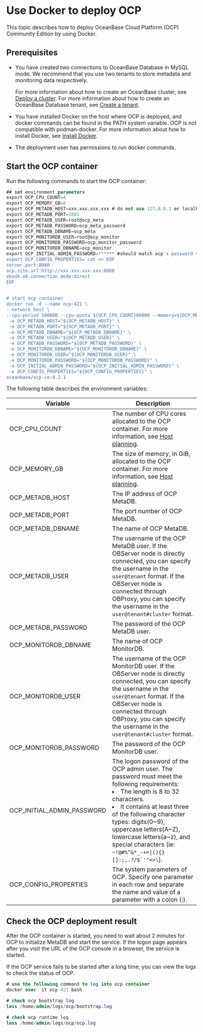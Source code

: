 # Use Docker to deploy OCP

This topic describes how to deploy OceanBase Cloud Platform (OCP) Community Edition by using Docker.

## Prerequisites

* You have created two connections to OceanBase Database in MySQL mode. We recommend that you use two tenants to store metadata and monitoring data respectively.

   For more information about how to create an OceanBase cluster, see [Deploy a cluster](https://www.oceanbase.com/docs/common-oceanbase-database-cn-1000000000218235). For more information about how to create an OceanBase Database tenant, see [Create a tenant](https://www.oceanbase.com/docs/common-oceanbase-database-cn-1000000000218355).

* You have installed Docker on the host where OCP is deployed, and docker commands can be found in the PATH system variable. OCP is not compatible with podman-docker. For more information about how to install Docker, see [Install Docker](700.deploy-appendix/100.deploy-docker.md).

* The deployment user has permissions to run docker commands.

## Start the OCP container

Run the following commands to start the OCP container:

```SQL
## set environment parameters
export OCP_CPU_COUNT=4
export OCP_MEMORY_GB=8
export OCP_METADB_HOST=xxx.xxx.xxx.xxx # do not use 127.0.0.1 or localhsot
export OCP_METADB_PORT=2881
export OCP_METADB_USER=root@ocp_meta
export OCP_METADB_PASSWORD=ocp_meta_password
export OCP_METADB_DBNAME=ocp_meta
export OCP_MONITORDB_USER=root@ocp_monitor
export OCP_MONITORDB_PASSWORD=ocp_monitor_password
export OCP_MONITORDB_DBNAME=ocp_monitor
export OCP_INITIAL_ADMIN_PASSWORD=****** #should match ocp's password validation
export OCP_CONFIG_PROPERTIES=`cat << EOF
server.port:8080
ocp.site.url:http://xxx.xxx.xxx.xxx:8080
obsdk.ob.connection.mode:direct
EOF
`

# start ocp container
docker run -d --name ocp-421 \
--network host \
--cpu-period 100000 --cpu-quota ${OCP_CPU_COUNT}00000 --memory=${OCP_MEMORY_GB}G \
 -e OCP_METADB_HOST="${OCP_METADB_HOST}" \
 -e OCP_METADB_PORT="${OCP_METADB_PORT}" \
 -e OCP_METADB_DBNAME="${OCP_METADB_DBNAME}" \
 -e OCP_METADB_USER="${OCP_METADB_USER}" \
 -e OCP_METADB_PASSWORD="${OCP_METADB_PASSWORD}" \
 -e OCP_MONITORDB_DBNAME="${OCP_MONITORDB_DBNAME}" \
 -e OCP_MONITORDB_USER="${OCP_MONITORDB_USER}" \
 -e OCP_MONITORDB_PASSWORD="${OCP_MONITORDB_PASSWORD}" \
 -e OCP_INITIAL_ADMIN_PASSWORD="${OCP_INITIAL_ADMIN_PASSWORD}" \
 -e OCP_CONFIG_PROPERTIES="${OCP_CONFIG_PROPERTIES}" \
oceanbase/ocp-ce:4.2.1
```

The following table describes the environment variables:

| Variable | Description |
|--------|------|
| OCP_CPU_COUNT | The number of CPU cores allocated to the OCP container. For more information, see [Host planning](300.installation-planning/200.host-planning.md).  |
| OCP_MEMORY_GB | The size of memory, in GiB, allocated to the OCP container. For more information, see [Host planning](300.installation-planning/200.host-planning.md).  |
| OCP_METADB_HOST | The IP address of OCP MetaDB.  |
| OCP_METADB_PORT | The port number of OCP MetaDB.  |
| OCP_METADB_DBNAME | The name of OCP MetaDB.  |
| OCP_METADB_USER | The username of the OCP MetaDB user. If the OBServer node is directly connected, you can specify the username in the `user@tenant` format. If the OBServer node is connected through OBProxy, you can specify the username in the `user@tenant#cluster` format.  |
| OCP_METADB_PASSWORD | The password of the OCP MetaDB user.  |
| OCP_MONITORDB_DBNAME | The name of OCP MonitorDB.  |
| OCP_MONITORDB_USER | The username of the OCP MonitorDB user. If the OBServer node is directly connected, you can specify the username in the `user@tenant` format. If the OBServer node is connected through OBProxy, you can specify the username in the `user@tenant#cluster` format.  |
| OCP_MONITORDB_PASSWORD | The password of the OCP MonitorDB user.  |
| OCP_INITIAL_ADMIN_PASSWORD | The logon password of the OCP admin user. The password must meet the following requirements:<li>The length is 8 to 32 characters.</li><li>It contains at least three of the following character types: digits(0\~9), uppercase letters(A\~Z), lowercase letters(a\~z), and special characters (ie: <code>~!@#%^&*_-+=\|(){}[]:;,.?/$`'"<>\\</code>).</li> |
| OCP_CONFIG_PROPERTIES | The system parameters of OCP. Specify one parameter in each row and separate the name and value of a parameter with a colon (:).  |

## Check the OCP deployment result

After the OCP container is started, you need to wait about 2 minutes for OCP to initialize MetaDB and start the service. If the logon page appears after you visit the URL of the OCP console in a browser, the service is started.

If the OCP service fails to be started after a long time, you can view the logs to check the status of OCP.

```SQL
# use the following command to log into ocp container
docker exec -it ocp-421 bash

# check ocp bootstrap log
less /home/admin/logs/ocp/bootstrap.log

# check ocp runtime log
less /home/admin/logs/ocp/ocp.log
```
